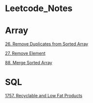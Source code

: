 # Leetcode_Notes

# Array

[26. Remove Duplicates from Sorted Array](/26%20Remove%20Duplicates%20from%20Sorted%20Array.md)

[27. Remove Element](/27%20Remove%20Element.md)

[88. Merge Sorted Array](/88%20Merge%20Sorted%20Array.md)

# SQL

[1757. Recyclable and Low Fat Products](/1757%20Recyclable%20and%20Low%20Fat%20Products.md)

